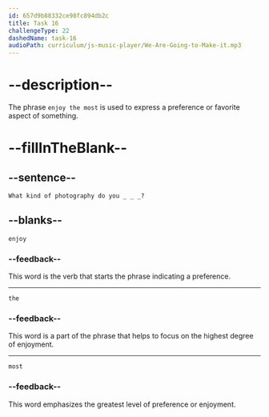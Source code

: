 ```yaml
---
id: 657d9b88332ce98fc894db2c
title: Task 16
challengeType: 22
dashedName: task-16
audioPath: curriculum/js-music-player/We-Are-Going-to-Make-it.mp3
---
```


# --description--

The phrase `enjoy the most` is used to express a preference or favorite aspect of something.

# --fillInTheBlank--

## --sentence--

`What kind of photography do you _ _ _?`

## --blanks--

`enjoy`

### --feedback--

This word is the verb that starts the phrase indicating a preference.

---

`the`

### --feedback--

This word is a part of the phrase that helps to focus on the highest degree of enjoyment.

---

`most`

### --feedback--

This word emphasizes the greatest level of preference or enjoyment.
